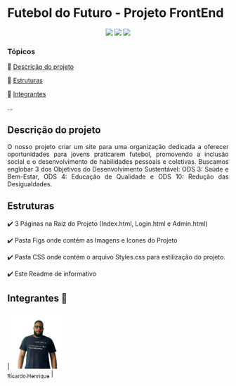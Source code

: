 <h1>Futebol do Futuro - Projeto FrontEnd</h1> 

<p align="center">
   <img src="https://img.shields.io/badge/CSS-239120?logo=css3&logoColor=white&style=for-the-badge"/>
   <img src="https://img.shields.io/badge/HTML-239120?logo=html5&logoColor=white&style=for-the-badge"/>
   <img src="http://img.shields.io/static/v1?label=STATUS&message=EM%20DESENVOLVIMENTO&color=RED&style=for-the-badge"/>
</p>

### Tópicos 

:small_blue_diamond: [Descrição do projeto](#descrição-do-projeto)

:small_blue_diamond: [Estruturas](#estruturas)

:small_blue_diamond: [Integrantes](#integrantes)

... 

## Descrição do projeto 

<p align="justify">
  O nosso projeto criar um site para uma organização dedicada a oferecer oportunidades para jovens praticarem futebol, promovendo a inclusão social e o desenvolvimento de habilidades pessoais e coletivas. Buscamos englobar 3 dos Objetivos do Desenvolvimento Sustentável: ODS 3: Saúde e Bem-Estar, ODS 4: Educação de Qualidade e ODS 10: Redução das Desigualdades.
</p>

## Estruturas

:heavy_check_mark: 3 Páginas na Raiz do Projeto (Index.html, Login.html e Admin.html)  

:heavy_check_mark: Pasta Figs onde contém as Imagens e Icones do Projeto  

:heavy_check_mark: Pasta CSS onde contém o arquivo Styles.css para estilização do projeto.  

:heavy_check_mark: Este Readme de informativo  

## Integrantes :dash:

| [<img src="./figs/fotoperfil.jpg" width=115><br><sub>Ricardo Henrique</sub>](https://github.com/ricardohsousa) |